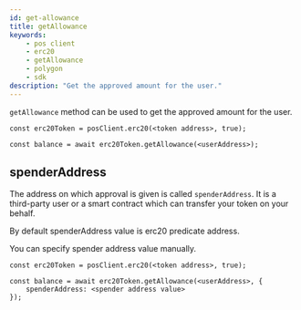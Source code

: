 ```yaml
---
id: get-allowance
title: getAllowance
keywords: 
    - pos client
    - erc20
    - getAllowance
    - polygon
    - sdk
description: "Get the approved amount for the user."
---
```


`getAllowance` method can be used to get the approved amount for the user.

```
const erc20Token = posClient.erc20(<token address>, true);

const balance = await erc20Token.getAllowance(<userAddress>);
```

## spenderAddress

The address on which approval is given is called `spenderAddress`. It is a third-party user or a smart contract which can transfer your token on your behalf.

By default spenderAddress value is erc20 predicate address.

You can specify spender address value manually.

```
const erc20Token = posClient.erc20(<token address>, true);

const balance = await erc20Token.getAllowance(<userAddress>, {
    spenderAddress: <spender address value>
});
```
